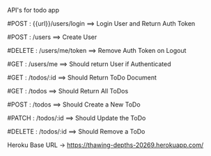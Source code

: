 API's for todo app

#POST : {{url}}/users/login ==> Login User and Return Auth Token

#POST : /users ==> Create User

#DELETE : /users/me/token ==> Remove Auth Token on Logout

#GET : /users/me ==> Should return User if Authenticated

#GET : /todos/:id ==> Should Return ToDo Document

#GET : /todos ==> Should Return All ToDos

#POST : /todos ==> Should Create a New ToDo

#PATCH : /todos/:id ==> Should Update the ToDo

#DELETE : /todos/:id ==> Should Remove a ToDo

Heroku Base URL -> https://thawing-depths-20269.herokuapp.com/
